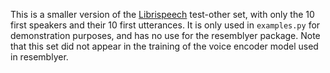 This is a smaller version of the [Librispeech](http://www.openslr.org/12) test-other set, with only the 10 first speakers and their 10 first utterances. It is only used in `examples.py` for demonstration purposes, and has no use for the resemblyer package. Note that this set did not appear in the training of the voice encoder model used in resemblyer.